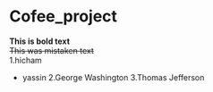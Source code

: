 # Cofee_project
**This is bold text**	
~~This was mistaken text~~	
1.hicham
  * yassin 
2.George Washington
3.Thomas Jefferson
